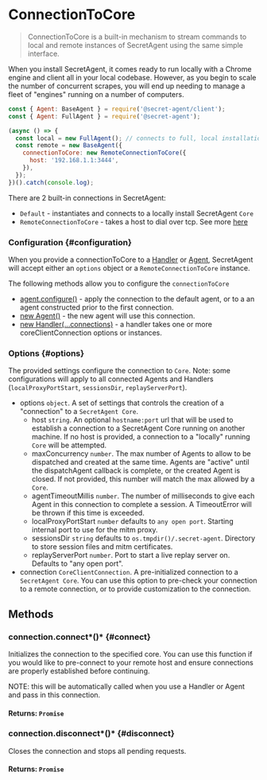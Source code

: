 # ConnectionToCore

> ConnectionToCore is a built-in mechanism to stream commands to local and remote instances of SecretAgent using the same simple interface.

When you install SecretAgent, it comes ready to run locally with a Chrome engine and client all in your local codebase. However, as you begin to scale the number of concurrent scrapes, you will end up needing to manage a fleet of "engines" running on a number of computers.

```javascript
const { Agent: BaseAgent } = require('@secret-agent/client');
const { Agent: FullAgent } = require('@secret-agent');

(async () => {
  const local = new FullAgent(); // connects to full, local installation
  const remote = new BaseAgent({
    connectionToCore: new RemoteConnectionToCore({
      host: '192.168.1.1:3444',
    }),
  });
})().catch(console.log);
```

There are 2 built-in connections in SecretAgent:

- `Default` - instantiates and connects to a locally install SecretAgent `Core`
- `RemoteConnectionToCore` - takes a host to dial over tcp. See more [here](/docs/advanced/remote)

### Configuration {#configuration}

When you provide a connectionToCore to a [Handler](/docs/basic-interfaces/handler) or [Agent](/docs/basic-interfaces/agent), SecretAgent will accept either an `options` object or a `RemoteConnectionToCore` instance.

The following methods allow you to configure the `connectionToCore`

- [agent.configure()](/docs/basic-interfaces/agent#configure) - apply the connection to the default agent, or to a an agent constructed prior to the first connection.
- [new Agent()](/docs/basic-interfaces/agent#constructor) - the new agent will use this connection.
- [new Handler(...connections)](/docs/basic-interfaces/handler#constructor) - a handler takes one or more coreClientConnection options or instances.

### Options {#options}

The provided settings configure the connection to `Core`. Note: some configurations will apply to all connected Agents and Handlers (`localProxyPortStart`, `sessionsDir`, `replayServerPort`).

- options `object`. A set of settings that controls the creation of a "connection" to a `SecretAgent Core`.
  - host `string`. An optional `hostname:port` url that will be used to establish a connection to a SecretAgent Core running on another machine. If no host is provided, a connection to a "locally" running `Core` will be attempted.
  - maxConcurrency `number`. The max number of Agents to allow to be dispatched and created at the same time. Agents are "active" until the dispatchAgent callback is complete, or the created Agent is closed. If not provided, this number will match the max allowed by a `Core`.
  - agentTimeoutMillis `number`. The number of milliseconds to give each Agent in this connection to complete a session. A TimeoutError will be thrown if this time is exceeded.
  - localProxyPortStart `number` defaults to `any open port`. Starting internal port to use for the mitm proxy.
  - sessionsDir `string` defaults to `os.tmpdir()/.secret-agent`. Directory to store session files and mitm certificates.
  - replayServerPort `number`. Port to start a live replay server on. Defaults to "any open port".
- connection `CoreClientConnection`. A pre-initialized connection to a `SecretAgent Core`. You can use this option to pre-check your connection to a remote connection, or to provide customization to the connection.

## Methods

### connection.connect*()* {#connect}

Initializes the connection to the specified core. You can use this function if you would like to pre-connect to your remote host and ensure connections are properly established before continuing.

NOTE: this will be automatically called when you use a Handler or Agent and pass in this connection.

#### **Returns**: `Promise`

### connection.disconnect*()* {#disconnect}

Closes the connection and stops all pending requests.

#### **Returns**: `Promise`
